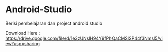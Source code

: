# Android-Studio
Berisi pembelajaran dan project android studio 

Download Here : https://drive.google.com/file/d/1e3zUNslH94Y9fPhQaCMSlSP44f3Nmsl5/view?usp=sharing 
